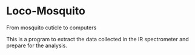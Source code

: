 # Loco-Mosquito
From mosquito cuticle to computers

This is a program to extract the data collected in the IR spectrometer and prepare for the analysis.
